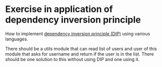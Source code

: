 # Exercise in application of dependency inversion principle

How to implement [dependency inversion principle (DIP)][wiki] using various languages.

There should be a utils module that can read list of users and user of this module that asks
for username and return if the user is in the list. There should be one solution to this
without using DIP and one using it.

[wiki]: https://en.wikipedia.org/wiki/Dependency_inversion_principle
